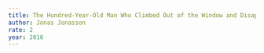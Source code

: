 ```yaml
---
title: The Hundred-Year-Old Man Who Climbed Out of the Window and Disappeared
author: Jonas Jonasson
rate: 2
year: 2016
---
```

